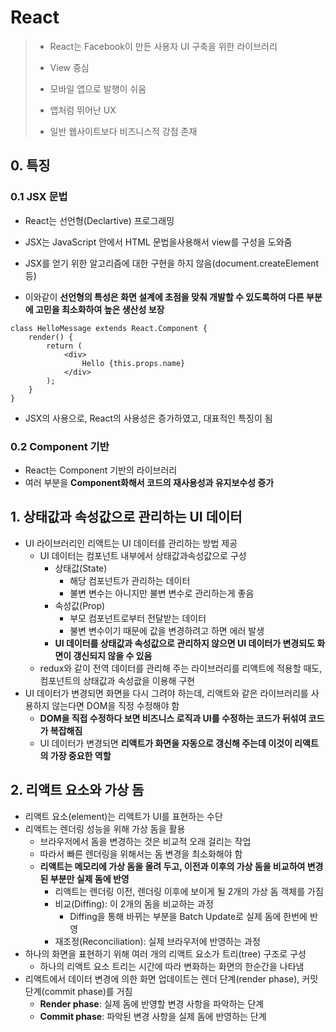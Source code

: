 # React

>- React는 Facebook이 만든 사용자 UI 구축을 위한 라이브러리
>
>- View 중심
>- 모바일 앱으로 발행이 쉬움
>- 앱처럼 뛰어난 UX
>- 일반 웹사이트보다 비즈니스적 강점 존재

## 0. 특징
### 0.1 JSX 문법

- React는 선언형(Declartive) 프로그래밍

- JSX는 JavaScript 안에서 HTML 문법을사용해서 view를 구성을 도와줌
- JSX를 얻기 위한 알고리즘에 대한 구현을 하지 않음(document.createElement 등)
- 이와같이 **선언형의 특성은 화면 설계에 초점을 맞춰 개발할 수 있도록하여 다른 부분에 고민을 최소화하여 높은 생산성 보장**

```react
class HelloMessage extends React.Component {
    render() {
        return (
        	<div>
            	Hello {this.props.name}
            </div>
        );
    }
}
```

- JSX의 사용으로, React의 사용성은 증가하였고, 대표적인 특징이 됨

### 0.2 Component 기반

- React는 Component 기반의 라이브러리
- 여러 부분을 **Component화해서 코드의 재사용성과 유지보수성 증가**


## 1. 상태값과 속성값으로 관리하는 UI 데이터

- UI 라이브러리인 리액트는 UI 데이터를 관리하는 방법 제공
  - UI 데이터는 컴포넌트 내부에서 상태값과속성값으로 구성
    - 상태값(State)
      - 해당 컴포넌트가 관리하는 데이터
      - 불변 변수는 아니지만 불변 변수로 관리하는게 좋음
    - 속성값(Prop)
      - 부모 컴포넌트로부터 전달받는 데이터
      - 불변 변수이기 때문에 값을 변경하려고 하면 에러 발생
    - **UI 데이터를 상태값과 속성값으로 관리하지 않으면 UI 데이터가 변경되도 화면이 갱신되지 않을 수 있음**
  - redux와 같이 전역 데이터를 관리해 주는 라이브러리를 리액트에 적용할 때도, 컴포넌트의 상태값과 속성괎을 이용해 구현
- UI 데이터가 변경되면 화면을 다시 그려야 하는데, 리액트와 같은 라이브러리를 사용하지 않는다면 DOM을 직정 수정해야 함
  - **DOM을 직접 수정하다 보면 비즈니스 로직과 UI를 수정하는 코드가 뒤섞여 코드가 복잡해짐** 
  - UI 데이터가 변경되면 **리액트가 화면을 자동으로 갱신해 주는데 이것이 리액트의 가장 중요한 역할**

## 2. 리액트 요소와 가상 돔

- 리액트 요소(element)는 리액트가 UI를 표현하는 수단
- 리액트는 렌더링 성능을 위해 가상 돔을 활용
  - 브라우저에서 돔을 변경하는 것은 비교적 오래 걸리는 작업
  - 따라서 빠른 렌더링을 위해서는 돔 변경을 최소화해야 함
  - **리액트는 메모리에 가상 돔을 올려 두고, 이전과 이후의 가상 돔을 비교하여 변경된 부분만 실제 돔에 반영**
    - 리액트는 렌더링 이전, 렌더링 이후에 보이게 될 2개의 가상 돔 객체를 가짐
    - 비교(Diffing): 이 2개의 돔을 비교하는 과정
      - Diffing을 통해 바뀌는 부분을 Batch Update로 실제 돔에 한번에 반영
    - 재조정(Reconciliation): 실제 브라우저에 반영하는 과정
- 하나의 화면을 표현하기 위해 여러 개의 리액트 요소가 트리(tree) 구조로 구성
  - 하나의 리액트 요소 트리는 시간에 따라 변화하는 화면의 한순간을 나타냄
- 리액트에서 데이터 변경에 의한 화면 업데이트는 렌더 단계(render phase), 커밋 단계(commit phase)를 거침
  - **Render phase**: 실제 돔에 반영할 변경 사항을 파악하는 단계
  - **Commit phase**: 파악된 변경 사항을 실제 돔에 반영하는 단계
